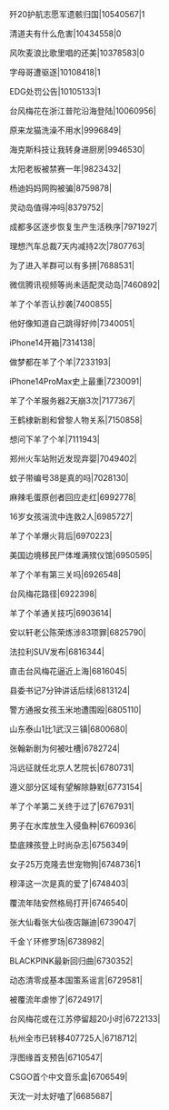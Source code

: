 歼20护航志愿军遗骸归国|10540567|1

清道夫有什么危害|10434558|0

风吹麦浪比歌里唱的还美|10378583|0

字母哥遭驱逐|10108418|1

EDG处罚公告|10105133|1

台风梅花在浙江普陀沿海登陆|10060956|

原来龙猫洗澡不用水|9996849|

海克斯科技让我转身进厨房|9946530|

太阳老板被禁赛一年|9823432|

杨迪妈妈网购被骗|8759878|

灵动岛值得冲吗|8379752|

成都多区逐步恢复生产生活秩序|7971927|

理想汽车总裁7天内减持2次|7807763|

为了进入羊群可以有多拼|7688531|

微信腾讯视频等尚未适配灵动岛|7460892|

羊了个羊否认抄袭|7400855|

他好像知道自己跳得好帅|7340051|

iPhone14开箱|7314138|

做梦都在羊了个羊|7233193|

iPhone14ProMax史上最重|7230091|

羊了个羊服务器2天崩3次|7177367|

王鹤棣新剧和曾黎人物关系|7150858|

想问下羊了个羊|7111943|

郑州火车站附近发现弃婴|7049402|

蚊子带编号38是真的吗|7028130|

麻辣毛蛋原创者回应走红|6992778|

16岁女孩湍流中连救2人|6985727|

羊了个羊爆火背后|6970223|

美国边境移民尸体堆满殡仪馆|6950595|

羊了个羊有第三关吗|6926548|

台风梅花路径|6922398|

羊了个羊通关技巧|6903614|

安以轩老公陈荣炼涉83项罪|6825790|

法拉利SUV发布|6816344|

直击台风梅花逼近上海|6816045|

县委书记7分钟讲话后续|6813124|

警方通报女孩玉米地遭围殴|6805110|

山东泰山1比1武汉三镇|6800680|

张翰新剧为何被吐槽|6782724|

冯远征就任北京人艺院长|6780731|

遵义部分区域有望解除静默|6773154|

羊了个羊第二关终于过了|6767931|

男子在水库放生入侵鱼种|6760936|

垫底辣孩登上时尚杂志|6756349|

女子25万克隆去世宠物狗|6748736|1

穆泽这一次是真的爱了|6748403|

覆流年陆安然格局打开|6746540|

张大仙看张大仙夜店蹦迪|6739047|

千金丫环修罗场|6738982|

BLACKPINK最新回归曲|6730352|

动态清零成基本国策系谣言|6729581|

被覆流年虐惨了|6724917|

台风梅花或在江苏停留超20小时|6722133|

杭州全市已转移407725人|6718712|

浮图缘首支预告|6710547|

CSGO首个中文音乐盒|6706549|

天沈一对太好嗑了|6685687|

